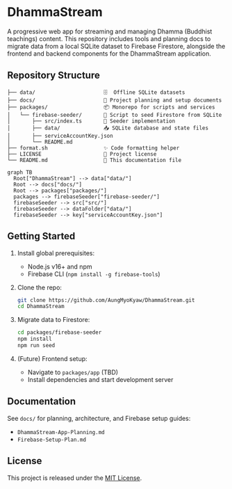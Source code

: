 # DhammaStream

A progressive web app for streaming and managing Dhamma (Buddhist teachings) content. This repository includes tools and planning docs to migrate data from a local SQLite dataset to Firebase Firestore, alongside the frontend and backend components for the DhammaStream application.

## Repository Structure

```
├── data/                      🗄  Offline SQLite datasets
├── docs/                      📑 Project planning and setup documents
├── packages/                  📦 Monorepo for scripts and services
│   └── firebase-seeder/       🔄 Script to seed Firestore from SQLite
│       ├── src/index.ts       🚀 Seeder implementation
│       ├── data/              📥 SQLite database and state files
│       ├── serviceAccountKey.json
│       └── README.md
├── format.sh                  ✨ Code formatting helper
├── LICENSE                    📄 Project license
└── README.md                  📘 This documentation file
```

<!-- Mermaid diagram for repository structure -->

```mermaid
graph TB
  Root["DhammaStream"] --> data["data/"]
  Root --> docs["docs/"]
  Root --> packages["packages/"]
  packages --> firebaseSeeder["firebase-seeder/"]
  firebaseSeeder --> src["src/"]
  firebaseSeeder --> dataFolder["data/"]
  firebaseSeeder --> key["serviceAccountKey.json"]
```

## Getting Started

1. Install global prerequisites:

   - Node.js v16+ and npm
   - Firebase CLI (`npm install -g firebase-tools`)

2. Clone the repo:

   ```bash
   git clone https://github.com/AungMyoKyaw/DhammaStream.git
   cd DhammaStream
   ```

3. Migrate data to Firestore:

   ```bash
   cd packages/firebase-seeder
   npm install
   npm run seed
   ```

4. (Future) Frontend setup:
   - Navigate to `packages/app` (TBD)
   - Install dependencies and start development server

## Documentation

See `docs/` for planning, architecture, and Firebase setup guides:

- `DhammaStream-App-Planning.md`
- `Firebase-Setup-Plan.md`

## License

This project is released under the [MIT License](LICENSE).
